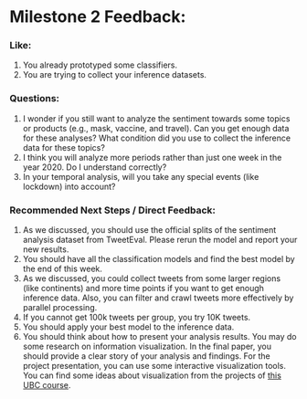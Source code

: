 # Milestone 2 Feedback:

### Like:
1. You already prototyped some classifiers. 
2. You are trying to collect your inference datasets.  

### Questions:
1. I wonder if you still want to analyze the sentiment towards some topics or products (e.g., mask, vaccine, and travel). Can you get enough data for these analyses? What condition did you use to collect the inference data for these topics?
2. I think you will analyze more periods rather than just one week in the year 2020. Do I understand correctly?
3. In your temporal analysis, will you take any special events (like lockdown) into account? 


### Recommended Next Steps / Direct Feedback:  
1. As we discussed, you should use the official splits of the sentiment analysis dataset from TweetEval. Please rerun the model and report your new results.
2. You should have all the classification models and find the best model by the end of this week.
3. As we discussed, you could collect tweets from some larger regions (like continents) and more time points if you want to get enough inference data. Also, you can filter and crawl tweets more effectively by parallel processing. 
4. If you cannot get 100k tweets per group, you try 10K tweets. 
5. You should apply your best model to the inference data. 
6. You should think about how to present your analysis results. You may do some research on information visualization. In the final paper, you should provide a clear story of your analysis and findings. For the project presentation, you can use some interactive visualization tools.  You can find some ideas about visualization from the projects of [this UBC course](https://www.cs.ubc.ca/~tmm/courses/547-20/projects.html).


